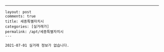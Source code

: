 ---
    layout: post
    comments: true
    title: 세종특별자치시
    categories: [실거래가]
    permalink: /apt/세종특별자치시
    ---

    2021-07-01 실거래 정보가 없습니다.

    